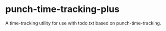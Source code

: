 punch-time-tracking-plus
========================

A time-tracking utility for use with todo.txt based on punch-time-tracking.
